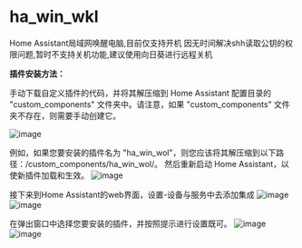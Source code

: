 # ha_win_wkl
Home Assistant局域网唤醒电脑,目前仅支持开机
因无时间解决shh读取公钥的权限问题,暂时不支持关机功能,建议使用向日葵进行远程关机

**插件安装方法：**

手动下载自定义插件的代码，并将其解压缩到 Home Assistant 配置目录的 "custom_components" 文件夹中。请注意，如果 "custom_components" 文件夹不存在，则需要手动创建它。

![image](https://github.com/user-attachments/assets/a1254ac0-8dd9-41f8-9cab-2595827cd074)



例如，如果您要安装的插件名为 "ha_win_wol"，则您应该将其解压缩到以下路径：/custom_components/ha_win_wol/。
然后重新启动 Home Assistant，以使新插件加载和生效。
![image](https://github.com/user-attachments/assets/15b1c496-c342-40ad-a394-40ee5b7629f4)

接下来到Home Assistant的web界面，设置-设备与服务中去添加集成
![image](https://github.com/user-attachments/assets/82857d83-71d1-4032-93d7-4de227ef0fe1)
![image](https://github.com/user-attachments/assets/d5796289-e382-4988-aeed-141f5de6751f)



在弹出窗口中选择您要安装的插件，并按照提示进行设置既可。
![image](https://github.com/user-attachments/assets/40809d2b-f68b-4edd-bc0a-45624ad8f02d)
![image](https://github.com/user-attachments/assets/57f16e38-8d76-496d-b7cd-d8d4dbf70b75)

